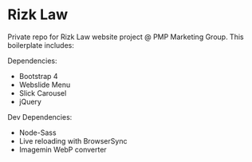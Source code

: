 # Rizk Law

Private repo for Rizk Law website project @ PMP Marketing Group. 
This boilerplate includes:

Dependencies:
- Bootstrap 4
- Webslide Menu
- Slick Carousel
- jQuery

Dev Dependencies:
- Node-Sass
- Live reloading with BrowserSync
- Imagemin WebP converter
